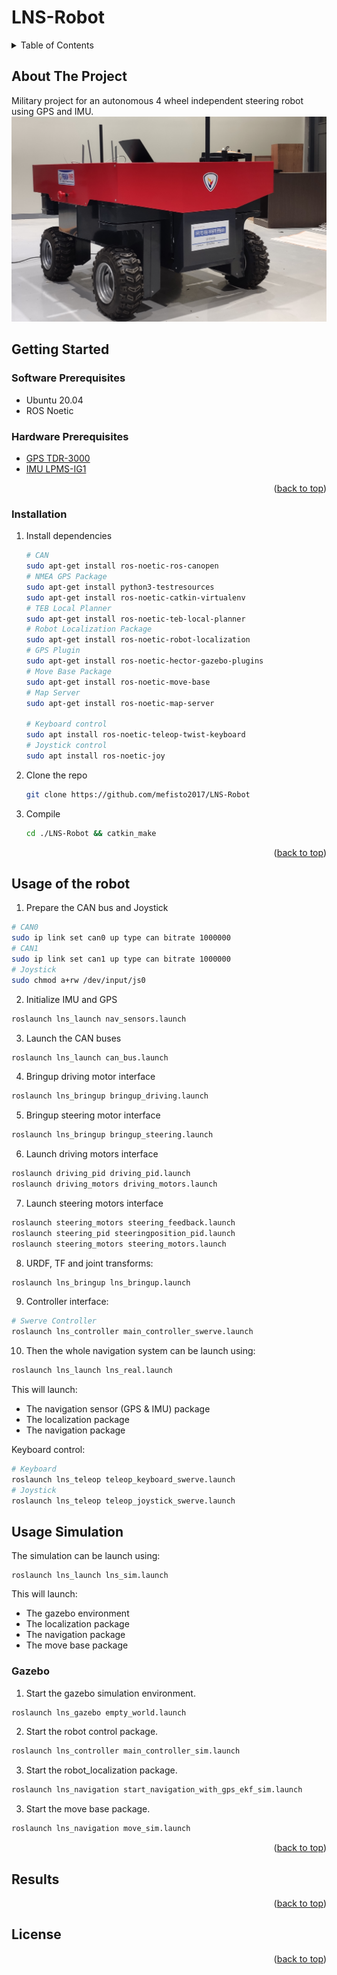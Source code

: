 # LNS-Robot

<a name="readme-top"></a>

<!-- TABLE OF CONTENTS -->
<details>
  <summary>Table of Contents</summary>
  <ol>
    <li>
      <a href="#about-the-project">About The Project</a>
    </li>
    <li>
      <a href="#getting-started">Getting Started</a>
      <ul>
        <li><a href="#software-prerequisites">Software Prerequisites</a></li>
        <li><a href="#hardware-prerequisites">Hardware Prerequisites</a></li>
        <li><a href="#installation">Installation</a></li>
      </ul>
    </li>
    <li><a href="#usage-ranger-robot">Usage LNS Robot</a></li>
    <li><a href="#usage-simulation">Usage Simulation</a></li>
    <li><a href="#gazebo">Gazebo</a></li>
    <li><a href="#results">Results</a></li>
    <li><a href="#license">License</a></li>
  </ol>
</details>


## About The Project
Military project for an autonomous  4 wheel independent steering robot using GPS and IMU.
![This is an image](images/main.png)


<!-- GETTING STARTED -->
## Getting Started

### Software Prerequisites
* Ubuntu 20.04
* ROS Noetic

### Hardware Prerequisites
* [GPS TDR-3000](https://www.synerex.kr/en/tdr-3000)
* [IMU LPMS-IG1](https://lp-research.com/9-axis-imu-with-gps-receiver-series/)

<p align="right">(<a href="#readme-top">back to top</a>)</p>

<!-- INSTALLATION -->
### Installation
1. Install dependencies
   ```sh
   # CAN
   sudo apt-get install ros-noetic-ros-canopen
   # NMEA GPS Package
   sudo apt-get install python3-testresources
   sudo apt-get install ros-noetic-catkin-virtualenv
   # TEB Local Planner
   sudo apt-get install ros-noetic-teb-local-planner
   # Robot Localization Package
   sudo apt-get install ros-noetic-robot-localization
   # GPS Plugin
   sudo apt-get install ros-noetic-hector-gazebo-plugins
   # Move Base Package
   sudo apt-get install ros-noetic-move-base
   # Map Server
   sudo apt-get install ros-noetic-map-server
   
   # Keyboard control
   sudo apt install ros-noetic-teleop-twist-keyboard
   # Joystick control
   sudo apt install ros-noetic-joy
   ```
2. Clone the repo
   ```sh
   git clone https://github.com/mefisto2017/LNS-Robot
   ```
3. Compile
   ```sh
   cd ./LNS-Robot && catkin_make
   ```
<p align="right">(<a href="#readme-top">back to top</a>)</p>


<!-- USAGE LNS ROBOT -->
## Usage of the robot
1. Prepare the CAN bus and Joystick
```sh
# CAN0
sudo ip link set can0 up type can bitrate 1000000
# CAN1
sudo ip link set can1 up type can bitrate 1000000
# Joystick
sudo chmod a+rw /dev/input/js0
```

2. Initialize IMU and GPS
```sh
roslaunch lns_launch nav_sensors.launch
```

3. Launch the CAN buses
```sh
roslaunch lns_launch can_bus.launch
```

4. Bringup driving motor interface
```sh
roslaunch lns_bringup bringup_driving.launch
```

5. Bringup steering motor interface
```sh
roslaunch lns_bringup bringup_steering.launch
```

6. Launch driving motors interface
```sh
roslaunch driving_pid driving_pid.launch
roslaunch driving_motors driving_motors.launch
```

7. Launch steering motors interface
```sh
roslaunch steering_motors steering_feedback.launch
roslaunch steering_pid steeringposition_pid.launch
roslaunch steering_motors steering_motors.launch
```

8. URDF, TF and joint transforms:
```sh
roslaunch lns_bringup lns_bringup.launch
```

9. Controller interface:
```sh
# Swerve Controller
roslaunch lns_controller main_controller_swerve.launch
```

10. Then the whole navigation system can be launch using:
```sh
roslaunch lns_launch lns_real.launch
```

This will launch:
- The navigation sensor (GPS & IMU) package
- The localization package
- The navigation package

Keyboard control:
```sh
# Keyboard
roslaunch lns_teleop teleop_keyboard_swerve.launch
# Joystick
roslaunch lns_teleop teleop_joystick_swerve.launch 
```


## Usage Simulation
The simulation can be launch using:
```
roslaunch lns_launch lns_sim.launch
```

This will launch:
- The gazebo environment
- The localization package
- The navigation package
- The move base package

<!-- GAZEBO -->
### Gazebo
1. Start the gazebo simulation environment.
```sh
roslaunch lns_gazebo empty_world.launch
```
2. Start the robot control package.
```sh
roslaunch lns_controller main_controller_sim.launch
```

3. Start the robot_localization package.
```sh
roslaunch lns_navigation start_navigation_with_gps_ekf_sim.launch 
```

3. Start the move base package.
```sh
roslaunch lns_navigation move_sim.launch
```
<p align="right">(<a href="#readme-top">back to top</a>)</p>


<!-- RESULTS -->
## Results
<p align="right">(<a href="#readme-top">back to top</a>)</p>


<!-- LICENSE -->
## License
<p align="right">(<a href="#readme-top">back to top</a>)</p>


